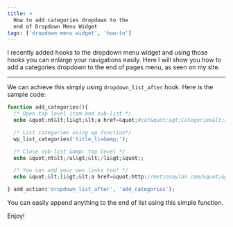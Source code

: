 ```yaml
---
title: >
  How to add categories dropdown to the
  end of Dropdown Menu Widget
tags: ['dropdown menu widget', 'how-to']
---
```

I recently added hooks to the dropdown menu widget and using those hooks you can enlarge your navigations easily. Here I will show you how to add a categories dropdown to the end of pages menu, as seen on my site.
 ***

We can achieve this simply using `dropdown_list_after` hook. Here is the sample code:


```php
function add_categories(){
  /* Open top level item and sub-list */
  echo &quot;nt&lt;li&gt;&lt;a href=&quot;#cat&quot;&gt;Categories&lt;/a&gt;&lt;ul class=&quot;children&quot;&gt;&quot;;

  /* List categories using wp function*/
  wp_list_categories('title_li=&amp;');

  /* Close sub-list &amp; top level */
  echo &quot;nt&lt;/ul&gt;&lt;/li&gt;&quot;;

  /* You can add your own links too! */
  echo &quot;&lt;li&gt;&lt;a href=&quot;http://metinsaylan.com/&quot;&gt;Shailan.com&lt;/a&gt;&lt;/li&gt;&quot;;

} add_action('dropdown_list_after', 'add_categories');
```


You can easily append anything to the end of list using this simple function.

Enjoy!
